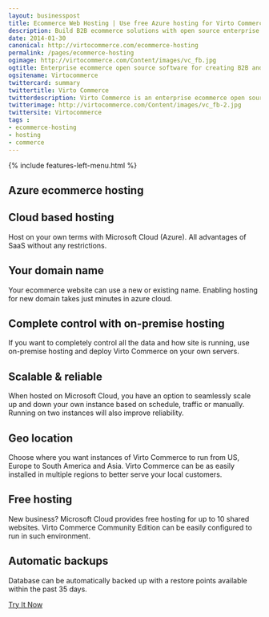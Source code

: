 ```yaml
---
layout: businesspost
title: Ecommerce Web Hosting | Use free Azure hosting for Virto Commerce
description: Build B2B ecommerce solutions with open source enterprise .net ecommerce platform.
date: 2014-01-30
canonical: http://virtocommerce.com/ecommerce-hosting
permalink: /pages/ecommerce-hosting
ogimage: http://virtocommerce.com/Content/images/vc_fb.jpg
ogtitle: Enterprise ecommerce open source software for creating B2B and B2C stores and marketplaces
ogsitename: Virtocommerce
twittercard: summary
twittertitle: Virto Commerce
twitterdescription: Virto Commerce is an enterprise ecommerce open source software for creating B2B and B2C stores and marketplaces. Includes free community edition.
twitterimage: http://virtocommerce.com/Content/images/vc_fb-2.jpg
twittersite: Virtocommerce
tags : 
- ecommerce-hosting
- hosting
- commerce
---
```


<article role="main" class="main">
	<div class="business-features clearfix __responsive">
		{% include features-left-menu.html %}
		<div class="business-cnt">
			<div class="head __cart">
				<h1 class="title">Azure ecommerce hosting</h1>
			</div>
			<h2 class="sub-title">Cloud based hosting</h2>
			<p class="text">Host on your own terms with Microsoft Cloud (Azure). All advantages of SaaS without any restrictions.</p>
			<h2 class="sub-title">Your domain name</h2>
			<p class="text">Your ecommerce website can use a new or existing name. Enabling hosting for new domain takes just minutes in azure cloud.</p>
			<h2 class="sub-title">Complete control with on-premise hosting</h2>
			<p class="text">If you want to completely control all the data and how site is running, use on-premise hosting and deploy Virto Commerce on your own servers.</p>
			<h2 class="sub-title">Scalable & reliable</h2>
			<p class="text">When hosted on Microsoft Cloud, you have an option to seamlessly scale up and down your own instance based on schedule, traffic or manually. Running on two instances will also improve reliability.</p>
			<h2 class="sub-title">Geo location</h2>
			<p class="text">Choose where you want instances of Virto Commerce to run from US, Europe to South America and Asia. Virto Commerce can be as easily installed in multiple regions to better serve your local customers.</p>
			<h2 class="sub-title">Free hosting</h2>
			<p class="text">New business? Microsoft Cloud provides free hosting for up to 10 shared websites. Virto Commerce Community Edition can be easily configured to run in such environment.</p>
			<h2 class="sub-title">Automatic backups</h2>
			<p class="text">Database can be automatically backed up with a restore points available within the past 35 days.</p>
			<div class="buttons columns">
			<div class="column">
			<a class="button fill" href="/try-now">Try It Now</a>
			</div>
			</div>
		</div>
	</div>
</article>
